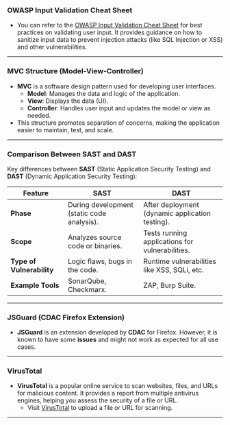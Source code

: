 ### **OWASP Input Validation Cheat Sheet**

- You can refer to the [OWASP Input Validation Cheat Sheet](https://cheatsheetseries.owasp.org/cheatsheets/Input_Validation_Cheat_Sheet.html) for best practices on validating user input. It provides guidance on how to sanitize input data to prevent injection attacks (like SQL Injection or XSS) and other vulnerabilities.

---

### **MVC Structure (Model-View-Controller)**

- **MVC** is a software design pattern used for developing user interfaces.
    - **Model**: Manages the data and logic of the application.
    - **View**: Displays the data (UI).
    - **Controller**: Handles user input and updates the model or view as needed.
- This structure promotes separation of concerns, making the application easier to maintain, test, and scale.

---

### **Comparison Between SAST and DAST**

Key differences between **SAST** (Static Application Security Testing) and **DAST** (Dynamic Application Security Testing):

| Feature                   | **SAST**                                   | **DAST**                                        |
| ------------------------- | ------------------------------------------ | ----------------------------------------------- |
| **Phase**                 | During development (static code analysis). | After deployment (dynamic application testing). |
| **Scope**                 | Analyzes source code or binaries.          | Tests running applications for vulnerabilities. |
| **Type of Vulnerability** | Logic flaws, bugs in the code.             | Runtime vulnerabilities like XSS, SQLi, etc.    |
| **Example Tools**         | SonarQube, Checkmarx.                      | ZAP, Burp Suite.                                |

---

### **JSGuard (CDAC Firefox Extension)**

- **JSGuard** is an extension developed by **CDAC** for Firefox. However, it is known to have some **issues** and might not work as expected for all use cases.

---

### **VirusTotal**

- **VirusTotal** is a popular online service to scan websites, files, and URLs for malicious content. It provides a report from multiple antivirus engines, helping you assess the security of a file or URL.
    - Visit [VirusTotal](https://www.virustotal.com/gui/home/upload) to upload a file or URL for scanning.

---
